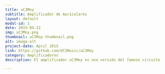 ```yaml
---
title: uC3Moy
subtitle: Amplificador de Auriculares
layout: default
modal-id: 1
date: 2015-04-22
img: uC3Moy.png
thumbnail: uC3Moy-thumbnail.png
alt: image-alt
project-date: April 2015
link: https://github.com/UC3Music/uC3Moy
category: Amplificadores
description: El amplificador uC3Moy es una versión del famoso circuito CMoy, diseñado por Chu Moy. Su funcionamiento y construcción es muy sencilla, y además de ofrecerte más volumen consigue reducir la compresión y bajar las distorsiones. Esto lo conseguimos adaptando impedancias y dejando el trabajo duro a nuestro amplificador, liberando la carga de nuestro reproductor.

---
```

